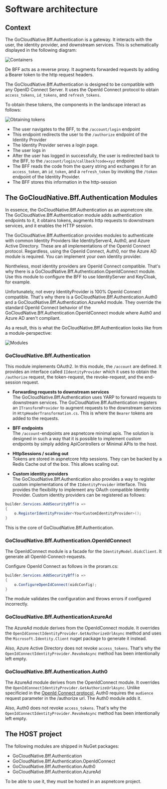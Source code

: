 # Software architecture

## Context

The GoCloudNative.Bff.Authentication is a gateway. It interacts with the user, the identity provider, and downstream services. This is schematically displayed in the following diagram:

![Containers](https://raw.githubusercontent.com/thecloudnativewebapp/GoCloudNative.Bff/main/docs/gocloudnative.org/content/Diagrams/containers.png)

De BFF acts as a reverse proxy. It augments forwarded requests by adding a Bearer token to the http request headers.

The GoCloudNative.Bff.Authentication is designed to be compatible with any OpenID Connect Server. It uses the OpenId Connect protocol to obtain `access_tokens`, `id_tokens`, and `refresh_tokens`.

To obtain these tokens, the components in the landscape interact as follows:

![Obtaining tokens](https://raw.githubusercontent.com/thecloudnativewebapp/GoCloudNative.Bff/main/docs/gocloudnative.org/content/Diagrams/auth_code-sequence-diagram.png)

* The user navigates to the BFF, to the `/account/login` endpoint
* This endpoint redirects the user to the `/authorize` endpoint of the Identity Provider
* The Identity Provider serves a login page.
* The user logs in
* After the user has logged in successfully, the user is redirected back to the BFF, to the `/account/login/callback?code=xyz` endpoint
* The BFF reads the code from the query string and exchanges it for an `access_token`, an `id_token`, and a `refresh_token` by invoking the `/token` endpoint of the Identity Provider.
* The BFF stores this information in the http-session

## The GoCloudNative.Bff.Authentication Modules
In essence, the GoCloudNative.Bff.Authentication as an aspnetcore site. The GoCloudNative.Bff.Authentication module adds authentication endpoints to it, it obtains tokens, augments http requests to downstream services, and it enables the HTTP session.

The GoCloudNative.Bff.Authentication provides modules to authenticate with common Identity Providers like IdentityServer4, Auth0, and Azure Active Directory. These are all implementations of the OpenId Connect protocol. Regardless, using the OpenId Connect, Auth0, nor the Azure AD module is required. You can implement your own identity provider.

Nontheless, most identity providers are OpenId Connect compatible. That's why there is a GoCloudNative.Bff.Authentication.OpenIdConnect module. Use this module to configure the BFF to use IdentityServer and KeyCloak, for example.

Unfortunately, not every IdentityProvider is 100% OpenId Connect compatible. That's why there is a GoCloudNative.Bff.Authentication.Auth0 and a GoCloudNative.Bff.Authentication.AzureAd module. They override the standard OpenId Connect behavior of the GoCloudNative.Bff.Authentication.OpenIdConnect module where Auth0 and Azure AD aren't compliant.

As a result, this is what the GoCloudNative.Bff.Authentication looks like from a module-perspective:

![Modules](https://raw.githubusercontent.com/thecloudnativewebapp/GoCloudNative.Bff/main/docs/gocloudnative.org/content/Diagrams/components.png)

### GoCloudNative.Bff.Authentication

This module implements OAuth2. In this module, the `/account` are defined. It provides an interface called `IIdentityProvider` which it uses to obtain the `/authorize` request, the token-request, the revoke-request, and the end-session request.

* __Forwarding requests to downstream services__\
The GoCloudNative.Bff.Authentication uses YARP to forward requests to downstream services. The GoCloudNative.Bff.Authentication registers an `ITransformProvider` to augment requests to the downstream services in `HttpHeaderTransformation.cs`. This is where the `Bearer` tokens are added to the requests.

* __BFF endpoints__\
The `/account`-endpoints are aspnetcore minimal apis. The solution is designed in such a way that it is possible to implement custom endpoints by simply adding ApiControllers or Minimal APIs to the host.

* __HttpSessions / scaling out__\
Tokens are stored in aspnetcore http sessions. They can be backed by a Redis Cache out of the box. This allows scaling out.

*  __Custom identity providers__\
The GoCloudNative.Bff.Authentication also provides a way to register custom implementations of the `IIdentityProvider` interface. This provides the flexibility to implement any OAuth compatible Identity Provider. Custom identity providers can be registered as follows:

```csharp
builder.Services.AddSecurityBff(o =>
{
    o.RegisterIdentityProvider<YourCustomIdentityProvider>();
}
```

This is the core of GoCloudNative.Bff.Authentication.

### GoCloudNative.Bff.Authentication.OpenIdConnect

The OpenIdConnect module is a facade for the `IdentityModel.OidcClient`. It generate all OpenId-Connect-requests.

Configure OpenId Connect as follows in the proram.cs:

```csharp
builder.Services.AddSecurityBff(o =>
{
    o.ConfigureOpenIdConnect(oidcConfig);
}
```

The module validates the configuration and throws errors if configured incorrectly.

### GoCloudNative.Bff.AuthenticationAzureAd
The AzureAd module derives from the OpenIdConnect module. It overrides the `OpenIdConnectIdentityProvider.GetAuthorizeUrlAsync` method and uses the `Microsoft.Identity.Client` nuget package to generate it instead.

Also, Azure Active Directory does not revoke `access_tokens`. That's why the `OpenIdConnectIdentityProvider.RevokeAsync` method has been intentionally left empty.

### GoCloudNative.Bff.Authentication.Auth0
The AzureAd module derives from the OpenIdConnect module. It overrides the `OpenIdConnectIdentityProvider.GetAuthorizeUrlAsync`. Unlike specificied in the [OpenId Connect protocol](https://openid.net/specs/openid-connect-core-1_0.html#AuthRequest), Auth0 requires the `audience` request parameter in the /authorize url. The Auth0 module adds it.

Also, Auth0 does not revoke `access_tokens`. That's why the `OpenIdConnectIdentityProvider.RevokeAsync` method has been intentionally left empty.

## The HOST project

The following modules are shipped in NuGet packages:

* GoCloudNative.Bff.Authentication
* GoCloudNative.Bff.Authentication.OpenIdConnect
* GoCloudNative.Bff.Authentication.Auth0
* GoCloudNative.Bff.Authentication.AzureAd

To be able to use it, they must be hosted in an aspnetcore project.